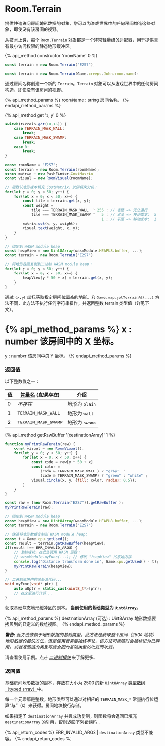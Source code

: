 # Room.Terrain

提供快速访问房间地形数据的对象。您可以为游戏世界中的任何房间构造这些对象，即使没有该房间的视野。

从技术上讲，每个 `Room.Terrain` 对象都是一个非常轻量级的适配器，用于提供具有最小访问权限的静态地形缓冲区。


{% api_method constructor 'roomName' 0 %}

```javascript
const terrain = new Room.Terrain("E2S7");
```

```javascript
const terrain = new Room.Terrain(Game.creeps.John.room.name);
```

通过房间名称创建一个新的 `Terrain`。`Terrain` 对象可以从游戏世界中的任何房间构造，即使没有该房间的视野。

{% api_method_params %}
roomName : string
房间名称。
{% endapi_method_params %}


{% api_method get 'x, y' 0 %}

```javascript
switch(terrain.get(10,15)) {
    case TERRAIN_MASK_WALL:
        break;
    case TERRAIN_MASK_SWAMP:
        break;
    case 0:
        break;
}
```

```javascript
const roomName = "E2S7";
const terrain = new Room.Terrain(roomName);
const matrix = new PathFinder.CostMatrix;
const visual = new RoomVisual(roomName);

// 用默认地形成本填充 CostMatrix，以供将来分析：
for(let y = 0; y < 50; y++) {
    for(let x = 0; x < 50; x++) {
        const tile = terrain.get(x, y);
        const weight =
            tile === TERRAIN_MASK_WALL  ? 255 : // 墙壁 => 无法通行
            tile === TERRAIN_MASK_SWAMP ?   5 : // 沼泽 => 移动成本:  5
                                            1 ; // 平原 => 移动成本:  1
        matrix.set(x, y, weight);
        visual.text(weight, x, y);
    }
}
```

```javascript
// 绑定到 WASM module heap
const heapView = new Uint8Array(wasmModule.HEAPU8.buffer, ...); 
const terrain = new Room.Terrain("E2S7");

// 将地形数据复制到二进制 WASM module heap：
for(let y = 0; y < 50; y++) {
    for(let x = 0; x < 50; x++) {
        heapView[y * 50 + x] = terrain.get(x, y);
    }    
}
```

通过 `(x,y)` 坐标获取指定房间位置处的地形。和 <a href="#Game.map.getTerrainAt">`Game.map.getTerrainAt(...)`</a> 方法不同，此方法不执行任何字符串操作，并返回整数 terrain 类型值（详见下文）。

{% api_method_params %}
x : number
该房间中的 X 坐标。
===
y : number
该房间中的 Y 坐标。
{% endapi_method_params %}

### 返回值

以下整数值之一：

| 值 | <a href="#Constants">常量名</a> (*如果存在*) | 介绍 |
|-|-|-|
| 0 | *不存在* | 地形为 `plain` |
| 1 | `TERRAIN_MASK_WALL` | 地形为 `wall`|
| 2 | `TERRAIN_MASK_SWAMP` | 地形为 `swamp`|


{% api_method getRawBuffer '[destinationArray]' 1 %}

```javascript
function myPrintRawTerain(raw) {
    const visual = new RoomVisual();
    for(let y = 0; y < 50; y++) {
        for(let x = 0; x < 50; x++) {
            const code = raw[y * 50 + x];
            const color =
                (code & TERRAIN_MASK_WALL ) ? "gray"  :
                (code & TERRAIN_MASK_SWAMP) ? "green" : "white" ;
            visual.circle(x, y, {fill: color, radius: 0.5});
        }
    }
}

const raw = (new Room.Terrain("E2S7")).getRawBuffer();
myPrintRawTerain(raw);
```

```javascript
// 绑定到 WASM module heap
const heapView = new Uint8Array(wasmModule.HEAPU8.buffer, ...); 
const terrain = new Room.Terrain("E2S7");

// 快速将地形数据复制到 WASM module heap:
const t = Game.cpu.getUsed();
const result = terrain.getRawBuffer(heapView);
if(result !== ERR_INVALID_ARGS) {
    // 复制成功，在此处调用 WASM 函数：
    // wasmModule.myFunc(...); // 修改 "heapView" 的原始内存
    console.log("Distance transform done in", Game.cpu.getUsed() - t);
    myPrintRawTerain(heapView);
}
```

```cpp
// 二进制模块内的某处源代码...
void myFunc(void* ptr) {
    auto u8ptr = static_cast<uint8_t*>(ptr);
    // 在这里进行计算...
}
```

获取基础静态地形缓冲区的副本。 **当前使用的基础类型为 `Uint8Array`**。

{% api_method_params %}
destinationArray (可选) : Uint8Array
地形数据要拷贝到的已定义的数组视图。
{% endapi_method_params %}

***警告:*** *此方法依赖于地形数据的基础类型。此方法是获取整个房间（2500 地块）地形数据的最快方法，但是使用者需要始终牢记，该方法可能随时会被标记为已弃用。或者返回值的类型可能会因为基础类型的改变而改变。*

请查看使用示例。点击 <a href="/modules.html#Binary-modules">_二进制模块_</a> 来了解更多。

### 返回值

基础房间地形数据的副本，存放在大小为 2500 的新 `Uint8Array` [类型数组（typed array）](https://developer.mozilla.org/en-US/docs/Web/JavaScript/Reference/Global_Objects/TypedArray)中。

每一个元素都是整数，地形类型可以通过对相应的 `TERRAIN_MASK_*` 常量执行位运算“与”（`&`）来获得。房间地块按行存储。

如果指定了 `destinationArray` 并且成功复制，则函数将会返回已填充 `destinationArray` 的引用，否则返回下列错误码：

{% api_return_codes %}
ERR_INVALID_ARGS | `destinationArray` 类型不兼容。
{% endapi_return_codes %}
